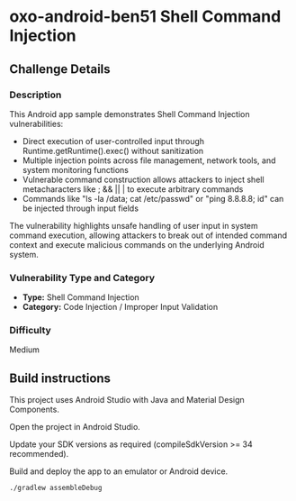 # oxo-android-ben51 Shell Command Injection

## Challenge Details

### Description

This Android app sample demonstrates Shell Command Injection vulnerabilities:

- Direct execution of user-controlled input through Runtime.getRuntime().exec() without sanitization
- Multiple injection points across file management, network tools, and system monitoring functions
- Vulnerable command construction allows attackers to inject shell metacharacters like ; && || | to execute arbitrary commands
- Commands like "ls -la /data; cat /etc/passwd" or "ping 8.8.8.8; id" can be injected through input fields

The vulnerability highlights unsafe handling of user input in system command execution, allowing attackers to break out of intended command context and execute malicious commands on the underlying Android system.

### Vulnerability Type and Category
- **Type:** Shell Command Injection
- **Category:** Code Injection / Improper Input Validation

### Difficulty
Medium

## Build instructions
This project uses Android Studio with Java and Material Design Components.

Open the project in Android Studio.

Update your SDK versions as required (compileSdkVersion >= 34 recommended).

Build and deploy the app to an emulator or Android device.

```bash
./gradlew assembleDebug
```